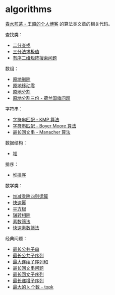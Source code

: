 algorithms
==========

[春水煎茶 - 王超的个人博客](https://writings.sh) 的算法类文章的相关代码。

查找类：

* [二分查找](https://writings.sh/post/algorithm-binary-search)
* [三分法求极值](https://writings.sh/post/algorithm-golden-search)
* [有序二维矩阵搜索问题](https://writings.sh/post/algorithm-search-sorted-2d-matrix)

数组：

* [原地删除](https://writings.sh/post/algorithm-inplace-operations-on-array#%E5%8E%9F%E5%9C%B0%E5%88%A0%E9%99%A4%E6%95%B0%E7%BB%84%E5%85%83%E7%B4%A0)
* [原地移动零](https://writings.sh/post/algorithm-inplace-operations-on-array#%E5%8E%9F%E5%9C%B0%E5%88%A0%E9%99%A4%E6%95%B0%E7%BB%84%E5%85%83%E7%B4%A0)
* [原地分割](https://writings.sh/post/algorithm-inplace-operations-on-array#%E5%8E%9F%E5%9C%B0%E5%88%86%E5%89%B2%E6%95%B0%E7%BB%84-%E4%B8%A4%E4%BB%BD)
* [原地分割三份 - 荷兰国旗问题](https://writings.sh/post/algorithm-inplace-operations-on-array#%E5%8E%9F%E5%9C%B0%E5%88%86%E5%89%B2%E6%95%B0%E7%BB%84-%E4%B8%89%E4%BB%BD)

字符串：

* [字符串匹配 - KMP 算法](https://writings.sh/post/algorithm-string-searching-kmp)
* [字符串匹配 - Boyer Moore 算法](https://writings.sh/post/algorithm-string-searching-boyer-moore)
* [最长回文串 - Manacher 算法](https://writings.sh/post/algorithm-longest-palindromic-substring#manacher-%E6%96%B9%E6%B3%95)

数据结构：

* [堆](https://writings.sh/post/data-structure-heap-and-common-problems)

排序：

* [堆排序](http://writings.sh/post/data-structure-heap-and-common-problems#%E5%A0%86%E6%8E%92%E5%BA%8F)

数学类：

* [加减乘除四则运算](https://writings.sh/post/algorithm-basic-math-computations)
* [快速幂](https://writings.sh/post/algorithm-basic-math-computations#%E5%BF%AB%E9%80%9F%E5%B9%82)
* [平方根](https://writings.sh/post/algorithm-basic-math-computations#%E5%B9%B3%E6%96%B9%E6%A0%B9)
* [辗转相除](https://writings.sh/post/algorithm-number-theory)
* [素数筛法](https://writings.sh/post/algorithm-number-theory#%E5%9F%83%E6%8B%89%E6%89%98%E6%96%AF%E7%89%B9%E5%B0%BC%E7%B4%A0%E6%95%B0%E7%AD%9B%E6%B3%95)
* [快速素数筛法](https://writings.sh/post/algorithm-number-theory#%E5%BF%AB%E9%80%9F%E7%B4%A0%E6%95%B0%E7%AD%9B%E6%B3%95)

经典问题：

* [最长公共子串](https://writings.sh/post/algorithm-longest-common-substring-and-longest-common-subsequence)
* [最长公共子序列](https://writings.sh/post/algorithm-longest-common-substring-and-longest-common-subsequence#%E6%9C%80%E9%95%BF%E5%85%AC%E5%85%B1%E5%AD%90%E5%BA%8F%E5%88%97)
* [最大连续子序列和](https://writings.sh/post/algorithm-largest-sum-contiguous-subarray)
* [最长回文串问题](https://writings.sh/post/algorithm-longest-palindromic-substring)
* [最长回文子序列](https://writings.sh/post/algorithm-longest-palindromic-subsequence)
* [最长递增子序列](https://writings.sh/post/algorithm-longest-increasing-subsequence)
* [最大的 k 个数 - topk](https://writings.sh/post/algorithm-topk-and-median)
